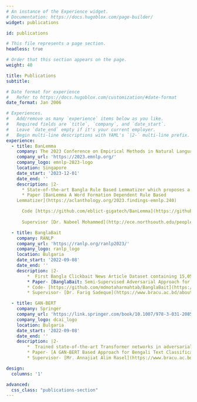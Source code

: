 ```yaml
---
# An instance of the Experience widget.
# Documentation: https://docs.hugoblox.com/page-builder/
widget: publications

id: publications

# This file represents a page section.
headless: true

# Order that this section appears on the page.
weight: 40

title: Publications
subtitle:

# Date format for experience
#   Refer to https://docs.hugoblox.com/customization/#date-format
date_format: Jan 2006

# Experiences.
#   Add/remove as many `experience` items below as you like.
#   Required fields are `title`, `company`, and `date_start`.
#   Leave `date_end` empty if it's your current employer.
#   Begin multi-line descriptions with YAML's `|2-` multi-line prefix.
experience:
  - title: BanLemma
    company: The 2023 Conference on Empirical Methods in Natural Language Processing (EMNLP); H-Index:176
    company_url: 'https://2023.emnlp.org/'
    company_logo: emnlp-2023-logo
    location: Singapore
    date_start: '2023-12-01'
    date_end: ''
    description: |2-
      * State-of-the-art Bangla Rule Based Lemmatizer which proposes a   novel iterative suffix stripping approach based on the part-of-speech tag of a word.Shows superior performance than all previously published Bangla lemmatization methods on existing datasets. 
      * Paper [BanLemma A Word Formation Dependent Rule Based
    Lemmatizer](https://aclanthology.org/2023.findings-emnlp.240)

      Code [https://github.com/eblict-gigatech/BanLemma](https://github.com/eblict-gigatech/BanLemma)
      
      Supervisor [Dr. Nabeel Mohammed](http://ece.northsouth.edu/people/dr-nabeel-mohammed/), [Dr. Ruhul Amin](https://www.fordham.edu/academics/research/faculty-research/research-consortium-on-disability/affiliates/ruhul-amin/)

  - title: BanglaBait
    company: RANLP
    company_url: 'https://ranlp.org/ranlp2023/'
    company_logo: ranlp_logo
    location: Bulgaria
    date_start: '2022-09-08'
    date_end: ''
    description: |2-
        *  First Bangla Clickbait News Article Dataset containing 15,056 data instances. Investigated various semi-supervised learning methods and compared them with supervised learning methods to prove the former's superiority.
        * Paper- [BanglaBait: Semi-Supervised Adversarial Approach for Clickbait Detection on Bangla Clickbait Dataset](https://aclanthology.org/2023.ranlp-1.81/)
        * Code- [https://github.com/mdmotaharmahtab/BanglaBait](https://github.com/mdmotaharmahtab/BanglaBait)
        * Supervisor- [Dr. Farig Sadeque](https://www.bracu.ac.bd/about/people/farig-yousuf-sadeque)

  - title: GAN-BERT
    company: Springer
    company_url: 'https://link.springer.com/book/10.1007/978-3-031-20859-1#:~:text=DCAI%202022%20is%20a%20forum,artificial%20intelligence%20and%20computing%20areas'
    company_logo: dcai_logo
    location: Bulgaria
    date_start: '2022-09-08'
    date_end: ''
    description: |2-
        *  Trained state-of-the-art Transformer networks in adversarial fashion using Generative Adversarial Network (GAN) to achieve superior performance when labelled dataset size is too small.First Bangla Paper to investigate the application of GAN-BERT on Bangla text classification tasks.
        * Paper- [A GAN-BERT Based Approach for Bengali Text Classification with a Few Labeled Examples](https://link.springer.com/chapter/10.1007/978-3-031-20859-1_3)
        * Supervisor- [Mr. Annajiat Alim Rasel](https://www.bracu.ac.bd/about/people/mr-annajiat-alim-rasel)

design:
  columns: '1'

advanced:
  css_class: "publications-section"
---
```

